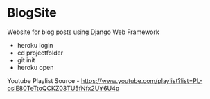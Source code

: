 # BlogSite
Website for blog posts using Django Web Framework

- heroku login
- cd projectfolder
- git init
- heroku open

Youtube Playlist Source - https://www.youtube.com/playlist?list=PL-osiE80TeTtoQCKZ03TU5fNfx2UY6U4p
